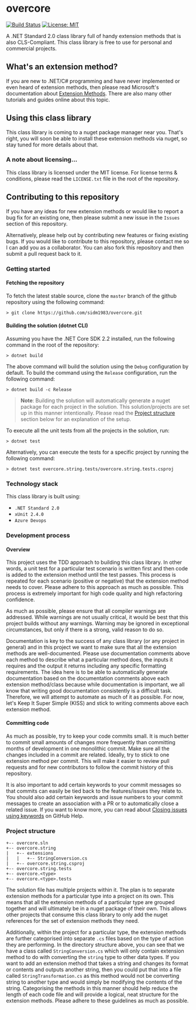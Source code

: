 # overcore

[![Build Status](https://dev.azure.com/sid1983/sid1983/_apis/build/status/sidm1983.overcore?branchName=master)](https://dev.azure.com/sid1983/sid1983/_build/latest?definitionId=1&branchName=master)
[![License: MIT](https://img.shields.io/badge/License-MIT-yellow.svg)](https://opensource.org/licenses/MIT)

A .NET Standard 2.0 class library full of handy extension methods that is also CLS-Compliant. This class library is free to use for personal and commercial projects.

## What's an extension method?

If you are new to .NET/C# programming and have never implemented or even heard of extension methods, then please read Microsoft's documentation about [Extension Methods](https://docs.microsoft.com/en-us/dotnet/csharp/programming-guide/classes-and-structs/extension-methods#binding-extension-methods-at-compile-time). There are also many other tutorials and guides online about this topic.

## Using this class library

This class library is coming to a nuget package manager near you. That's right, you will soon be able to install these extension methods via nuget, so stay tuned for more details about that.

### A note about licensing...

This class library is licensed under the MIT license. For license terms & conditions, please read the `LICENSE.txt` file in the root of the repository.

## Contributing to this repository

If you have any ideas for new extension methods or would like to report a bug fix for an existing one, then please submit a new issue in the `Issues` section of this repository.

Alternatively, please help out by contributing new features or fixing existing bugs. If you would like to contribute to this repository, please contact me so I can add you as a collaborator. You can also fork this repository and then submit a pull request back to it.

### Getting started

#### Fetching the repository

To fetch the latest stable source, clone the `master` branch of the github repository using the following command:

`> git clone https://github.com/sidm1983/overcore.git`

#### Building the solution (dotnet CLI)

Assuming you have the .NET Core SDK 2.2 installed, run the following command in the root of the repository:

`> dotnet build`

The above command will build the solution using the `Debug` configuration by default. To build the command using the `Release` configuration, run the following command:

`> dotnet build -c Release`

> **Note**: Building the solution will automatically generate a nuget package for each project in the solution. This solution/projects are set up in this manner intentionally. Please read the [Project structure](#project-structure) section below for an explanation of the setup.

To execute all the unit tests from all the projects in the solution, run:

`> dotnet test`

Alternatively, you can execute the tests for a specific project by running the following command:

`> dotnet test overcore.string.tests/overcore.string.tests.csproj`

### Technology stack

This class library is built using:
* `.NET Standard 2.0`
* `xUnit 2.4.0`
* `Azure Devops`

### Development process

#### Overview

This project uses the TDD approach to building this class library. In other words, a unit test for a particular test scenario is written first and then code is added to the extension method until the test passes. This process is repeated for each scenario (positive or negative) that the extension method needs to cover. Please adhere to this approach as much as possible. This process is extremely important for high code quality and high refactoring confidence.

As much as possible, please ensure that all compiler warnings are addressed. While warnings are not usually critical, it would be best that this project builds without any warnings. Warning may be ignored in exceptional circumstances, but only if there is a strong, valid reason to do so.

Documentation is key to the success of any class library (or any project in general) and in this project we want to make sure that all the extension methods are well-documented. Please use documentation comments above each method to describe what a particular method does, the inputs it requires and the output it returns including any specific formatting requirements. The idea here is to be able to automatically generate documentation based on the documentation comments above each extension method/class because while documentation is important, we all know that writing good documentation consistently is a difficult task. Therefore, we will attempt to automate as much of it as possible. For now, let's Keep It Super Simple (KISS) and stick to writing comments above each extension method.

#### Committing code

As much as possible, try to keep your code commits small. It is much better to commit small amounts of changes more frequently than committing months of development in one monolithic commit. Make sure all the changes included in a commit are related. Ideally, try to stick to one extension method per commit. This will make it easier to review pull requests and for new contributors to follow the commit history of this repository.

It is also important to add certain keywords to your commit messages so that commits can easily be tied back to the features/issues they relate to. You should also add certain keywords and issue numbers to your commit messages to create an association with a PR or to automatically close a related issue. If you want to know more, you can read about [Closing issues using keywords](https://help.github.com/en/articles/closing-issues-using-keywords) on GitHub Help.

### Project structure
```
+-- overcore.sln
+-- overcore.string
|   +-- extensions
|   |   +-- StringConversion.cs
|   +-- overcore.string.csproj
+-- overcore.string.tests
+-- overcore.<type>
+-- overcore.<type>.tests
```
The solution file has multiple projects within it. The plan is to separate extension methods for a particular type into a project on its own. This means that all the extension methods of a particular type are grouped together and will ultimately be in a nuget package of their own. This allows other projects that consume this class library to only add the nuget references for the set of extension methods they need.

Additionally, within the project for a particular type, the extension methods are further categorised into separate `.cs` files based on the type of action they are performing. In the directory structure above, you can see that we have a class called `StringConversion.cs` which will only contain extension method to do with converting the `string` type to other data types. If you want to add an extension method that takes a string and changes its format or contents and outputs another string, then you could put that into a file called `StringTransformation.cs` as this method would not be converting string to another type and would simply be modifying the contents of the string. Categorising the methods in this manner should help reduce the length of each code file and will provide a logical, neat structure for the extension methods. Please adhere to these guidelines as much as possible.
